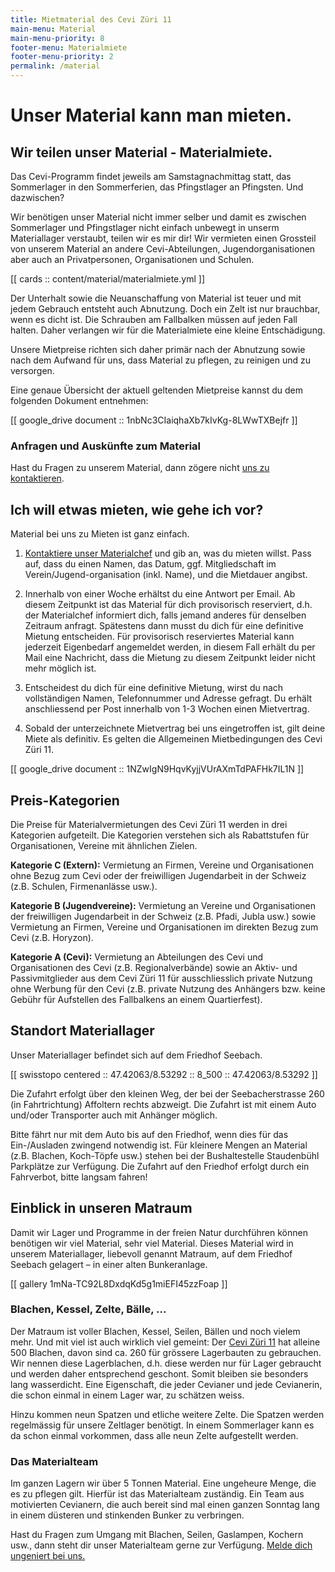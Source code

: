 ```yaml
---
title: Mietmaterial des Cevi Züri 11
main-menu: Material
main-menu-priority: 8
footer-menu: Materialmiete
footer-menu-priority: 2
permalink: /material
---
```


# Unser Material kann man mieten.

## Wir teilen unser Material - Materialmiete.

Das Cevi-Programm findet jeweils am Samstagnachmittag statt, das Sommerlager in den Sommerferien, das Pfingstlager an
Pfingsten. Und dazwischen?

Wir benötigen unser Material nicht immer selber und damit es zwischen Sommerlager und Pfingstlager nicht einfach
unbewegt in unserm Materiallager verstaubt, teilen wir es mir dir! Wir vermieten einen Grossteil von unserem Material an
andere Cevi-Abteilungen, Jugendorganisationen aber auch an Privatpersonen, Organisationen und Schulen.

[[ cards :: content/material/materialmiete.yml ]]

Der Unterhalt sowie die Neuanschaffung von Material ist teuer und mit jedem Gebrauch entsteht auch Abnutzung. Doch ein
Zelt ist nur brauchbar, wenn es dicht ist. Die Schrauben am Fallbalken müssen auf jeden Fall halten. Daher verlangen wir
für die Materialmiete eine kleine Entschädigung.

Unsere Mietpreise richten sich daher primär nach der Abnutzung sowie nach dem Aufwand für uns, dass Material zu pflegen,
zu reinigen und zu versorgen.

Eine genaue Übersicht der aktuell geltenden Mietpreise kannst du dem folgenden Dokument entnehmen:

[[ google_drive document :: 1nbNc3CIaiqhaXb7kIvKg-8LWwTXBejfr ]]

### Anfragen und Auskünfte zum Material

Hast du Fragen zu unserem Material, dann zögere nicht [uns zu kontaktieren](/material/kontakt).

## Ich will etwas mieten, wie gehe ich vor?

Material bei uns zu Mieten ist ganz einfach.

1) [Kontaktiere unser Materialchef](/material/kontakt) und gib an, was du mieten willst. Pass auf, dass du einen Namen,
   das Datum, ggf. Mitgliedschaft im Verein/Jugend-organisation (inkl. Name), und die Mietdauer angibst.

2) Innerhalb von einer Woche erhältst du eine Antwort per Email.
   Ab diesem Zeitpunkt ist das Material für dich provisorisch reserviert, d.h. der Materialchef informiert dich, falls
   jemand anderes für denselben Zeitraum anfragt. Spätestens dann musst du dich für eine definitive Mietung entscheiden.
   Für provisorisch reserviertes Material kann jederzeit Eigenbedarf angemeldet werden, in diesem Fall erhält du per
   Mail eine Nachricht, dass die Mietung zu diesem Zeitpunkt leider nicht mehr möglich ist.

3) Entscheidest du dich für eine definitive Mietung, wirst du nach vollständigen Namen, Telefonnummer und Adresse
   gefragt. Du erhält anschliessend per Post innerhalb von 1-3 Wochen einen Mietvertrag.

4) Sobald der unterzeichnete Mietvertrag bei uns eingetroffen ist, gilt deine Miete als definitiv. Es gelten die
   Allgemeinen Mietbedingungen des Cevi Züri 11.

[[ google_drive document :: 1NZwIgN9HqvKyjjVUrAXmTdPAFHk7IL1N ]]

## Preis-Kategorien

Die Preise für Materialvermietungen des Cevi Züri 11 werden in drei Kategorien aufgeteilt. Die Kategorien verstehen
sich als Rabattstufen für Organisationen, Vereine mit ähnlichen Zielen.

**Kategorie C (Extern):** Vermietung an Firmen, Vereine und Organisationen ohne Bezug zum Cevi oder der freiwilligen
Jugendarbeit in der Schweiz (z.B. Schulen, Firmenanlässe usw.).

**Kategorie B (Jugendvereine):** Vermietung an Vereine und Organisationen der freiwilligen Jugendarbeit in der
Schweiz (z.B. Pfadi, Jubla usw.) sowie Vermietung an Firmen, Vereine und Organisationen im direkten Bezug zum Cevi
(z.B. Horyzon).

**Kategorie A (Cevi):** Vermietung an Abteilungen des Cevi und Organisationen des Cevi (z.B. Regionalverbände) sowie an
Aktiv- und Passivmitglieder aus dem Cevi Züri 11 für ausschliesslich private Nutzung ohne Werbung für den Cevi (z.B.
private Nutzung des Anhängers bzw. keine Gebühr für Aufstellen des Fallbalkens an einem Quartierfest).

## Standort Materiallager

Unser Materiallager befindet sich auf dem Friedhof Seebach.

[[ swisstopo centered :: 47.42063/8.53292 :: 8_500 :: 47.42063/8.53292 ]]

Die Zufahrt erfolgt über den kleinen Weg, der bei der Seebacherstrasse 260 (in Fahrtrichtung) Affoltern rechts abzweigt.
Die Zufahrt ist mit einem Auto und/oder Transporter auch mit Anhänger möglich.

Bitte fährt nur mit dem Auto bis auf den Friedhof, wenn dies für das Ein-/Ausladen zwingend notwendig ist.
Für kleinere Mengen an Material (z.B. Blachen, Koch-Töpfe usw.) stehen bei der Bushaltestelle Staudenbühl
Parkplätze zur Verfügung. Die Zufahrt auf den Friedhof erfolgt durch ein Fahrverbot, bitte langsam fahren!

## Einblick in unseren Matraum

Damit wir Lager und Programme in der freien Natur durchführen können benötigen wir viel Material, sehr viel Material.
Dieses Material wird in unserem Materiallager, liebevoll genannt Matraum, auf dem Friedhof Seebach gelagert – in einer
alten Bunkeranlage.

[[ gallery 1mNa-TC92L8DxdqKd5g1miEFI45zzFoap ]]

### Blachen, Kessel, Zelte, Bälle, ...

Der Matraum ist voller Blachen, Kessel, Seilen, Bällen und noch vielem mehr. Und mit viel ist auch wirklich viel
gemeint: Der [Cevi Züri 11](/ueber-uns) hat alleine 500 Blachen, davon sind ca. 260 für grössere Lagerbauten zu
gebrauchen. Wir nennen diese Lagerblachen, d.h. diese werden nur für Lager gebraucht und werden daher entsprechend
geschont. Somit bleiben sie besonders lang wasserdicht. Eine Eigenschaft, die jeder Cevianer und jede Cevianerin, die
schon einmal in einem Lager war, zu schätzen weiss.

Hinzu kommen neun Spatzen und etliche weitere Zelte. Die Spatzen werden regelmässig für unsere Zeltlager benötigt. In
einem Sommerlager kann es da schon einmal vorkommen, dass alle neun Zelte aufgestellt werden.

### Das Materialteam

Im ganzen Lagern wir über 5 Tonnen Material. Eine ungeheure Menge, die es zu pflegen gilt. Hierfür ist das Materialteam
zuständig. Ein Team aus motivierten Cevianern, die auch bereit sind mal einen ganzen Sonntag lang in einem düsteren und
stinkenden Bunker zu verbringen.

Hast du Fragen zum Umgang mit Blachen, Seilen, Gaslampen, Kochern usw., dann steht dir unser Materialteam gerne zur
Verfügung. [Melde dich ungeniert bei uns.](/material/kontakt)